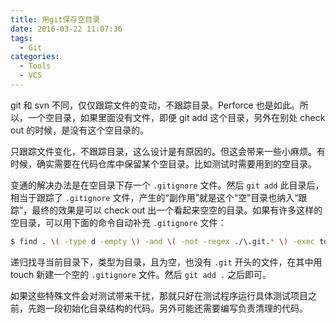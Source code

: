 ```yaml
---
title: 用git保存空目录
date: 2016-03-22 11:07:36
tags:
  - Git
categories:
  - Tools
  - VCS
---
```


git 和 svn 不同，仅仅跟踪文件的变动，不跟踪目录。Perforce 也是如此。所以，一个空目录，如果里面没有文件，即便 git add 这个目录，另外在别处 check out 的时候，是没有这个空目录的。

只跟踪文件变化，不跟踪目录，这么设计是有原因的。但这会带来一些小麻烦。有时候，确实需要在代码仓库中保留某个空目录。比如测试时需要用到的空目录。

变通的解决办法是在空目录下存一个 `.gitignore` 文件。然后 `git add` 此目录后，相当于跟踪了 `.gitignore` 文件，产生的“副作用”就是这个“空”目录也纳入“跟踪”，最终的效果是可以 check out 出一个看起来空空的目录。如果有许多这样的空目录，可以用下面的命令自动补充 `.gitignore` 文件：
```bash
$ find . \( -type d -empty \) -and \( -not -regex ./\.git.* \) -exec touch {}/.gitignore \;
```
递归找寻当前目录下，类型为目录，且为空，也没有 `.git` 开头的文件，在其中用 touch 新建一个空的 `.gitignore` 文件。然后 `git add .` 之后即可。

如果这些特殊文件会对测试带来干扰，那就只好在测试程序运行具体测试项目之前，先跑一段初始化目录结构的代码。另外可能还需要编写负责清理的代码。
